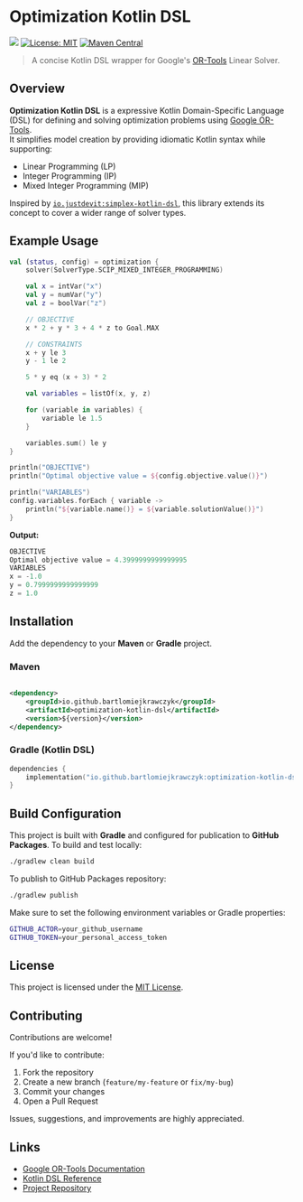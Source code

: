 # Optimization Kotlin DSL

![](https://github.com/bartlomiejkrawczyk/optimization-kotlin-dsl/actions/workflows/build.yml/badge.svg)
[![License: MIT](https://img.shields.io/badge/License-MIT-green.svg)](https://opensource.org/licenses/MIT)
[![Maven Central](https://img.shields.io/maven-central/v/io.github.bartlomiejkrawczyk/optimization-kotlin-dsl)](https://search.maven.org/artifact/io.github.bartlomiejkrawczyk/optimization-kotlin-dsl)

> A concise Kotlin DSL wrapper for Google's [OR-Tools](https://developers.google.com/optimization) Linear Solver.

## Overview

**Optimization Kotlin DSL** is a expressive Kotlin Domain-Specific Language (DSL) for defining and
solving optimization problems using [Google OR-Tools](https://developers.google.com/optimization).  
It simplifies model creation by providing idiomatic Kotlin syntax while supporting:

- Linear Programming (LP)
- Integer Programming (IP)
- Mixed Integer Programming (MIP)

Inspired by [`io.justdevit:simplex-kotlin-dsl`](https://github.com/temofey1989/simplex-kotlin-dsl), this library extends
its concept to cover a wider range of solver types.

## Example Usage

```kotlin
val (status, config) = optimization {
    solver(SolverType.SCIP_MIXED_INTEGER_PROGRAMMING)

    val x = intVar("x")
    val y = numVar("y")
    val z = boolVar("z")

    // OBJECTIVE
    x * 2 + y * 3 + 4 * z to Goal.MAX

    // CONSTRAINTS
    x + y le 3
    y - 1 le 2

    5 * y eq (x + 3) * 2

    val variables = listOf(x, y, z)

    for (variable in variables) {
        variable le 1.5
    }

    variables.sum() le y
}

println("OBJECTIVE")
println("Optimal objective value = ${config.objective.value()}")

println("VARIABLES")
config.variables.forEach { variable ->
    println("${variable.name()} = ${variable.solutionValue()}")
}
````

**Output:**

```kotlin
OBJECTIVE
Optimal objective value = 4.3999999999999995
VARIABLES
x = -1.0
y = 0.7999999999999999
z = 1.0
```

## Installation

Add the dependency to your **Maven** or **Gradle** project.

### Maven

```xml

<dependency>
    <groupId>io.github.bartlomiejkrawczyk</groupId>
    <artifactId>optimization-kotlin-dsl</artifactId>
    <version>${version}</version>
</dependency>
```

### Gradle (Kotlin DSL)

```kotlin
dependencies {
    implementation("io.github.bartlomiejkrawczyk:optimization-kotlin-dsl:${version}")
}
```

## Build Configuration

This project is built with **Gradle** and configured for publication to **GitHub Packages**.
To build and test locally:

```bash
./gradlew clean build
```

To publish to GitHub Packages repository:

```bash
./gradlew publish
```

Make sure to set the following environment variables or Gradle properties:

```bash
GITHUB_ACTOR=your_github_username
GITHUB_TOKEN=your_personal_access_token
```

## License

This project is licensed under the [MIT License](https://opensource.org/licenses/MIT).

## Contributing

Contributions are welcome!

If you'd like to contribute:

1. Fork the repository
2. Create a new branch (`feature/my-feature` or `fix/my-bug`)
3. Commit your changes
4. Open a Pull Request

Issues, suggestions, and improvements are highly appreciated.

## Links

- [Google OR-Tools Documentation](https://developers.google.com/optimization)
- [Kotlin DSL Reference](https://kotlinlang.org/docs/type-safe-builders.html)
- [Project Repository](https://github.com/bartlomiejkrawczyk/optimization-kotlin-dsl)
